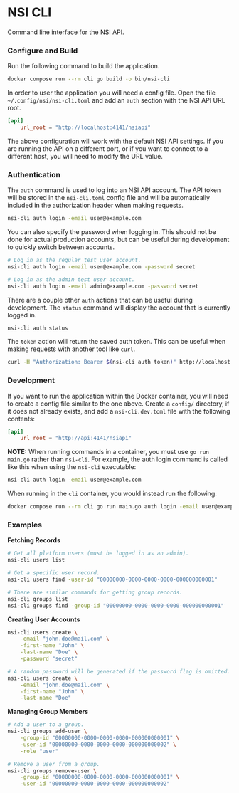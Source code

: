 # NSI CLI

Command line interface for the NSI API.

### Configure and Build

Run the following command to build the application.

```bash
docker compose run --rm cli go build -o bin/nsi-cli
```

In order to user the application you will need a config file. Open the file `~/.config/nsi/nsi-cli.toml` and add an `auth` section with the NSI API URL root.

```toml
[api]
    url_root = "http://localhost:4141/nsiapi"
```

The above configuration will work with the default NSI API settings. If you are running the API on a different port, or if you want to connect to a different host, you will need to modify the URL value.

### Authentication

The `auth` command is used to log into an NSI API account. The API token will be stored in the `nsi-cli.toml` config file and will be automatically included in the authorization header when making requests.

```bash
nsi-cli auth login -email user@example.com
```

You can also specify the password when logging in. This should not be done for actual production accounts, but can be useful during development to quickly switch between accounts.

```bash
# Log in as the regular test user account.
nsi-cli auth login -email user@example.com -password secret

# Log in as the admin test user account.
nsi-cli auth login -email admin@example.com -password secret
```

There are a couple other `auth` actions that can be useful during development. The `status` command will display the account that is currently logged in.

```bash
nsi-cli auth status
```

The `token` action will return the saved auth token. This can be useful when making requests with another tool like `curl`.

```bash
curl -H "Authorization: Bearer $(nsi-cli auth token)" http://localhost:4141/users
```

### Development

If you want to run the application within the Docker container, you will need to create a config file similar to the one above. Create a `config/` directory, if it does not already exists, and add a `nsi-cli.dev.toml` file with the following contents:

```toml
[api]
    url_root = "http://api:4141/nsiapi"
```

**NOTE:** When running commands in a container, you must use `go run main.go` rather than `nsi-cli`. For example, the auth login command is called like this when using the `nsi-cli` executable:

```bash
nsi-cli auth login -email user@example.com
```

When running in the `cli` container, you would instead run the following:

```bash
docker compose run --rm cli go run main.go auth login -email user@example.com
```

### Examples

**Fetching Records**

```bash
# Get all platform users (must be logged in as an admin).
nsi-cli users list

# Get a specific user record.
nsi-cli users find -user-id "00000000-0000-0000-0000-000000000001"

# There are similar commands for getting group records.
nsi-cli groups list
nsi-cli groups find -group-id "00000000-0000-0000-0000-000000000001"
```

**Creating User Accounts**

```bash
nsi-cli users create \
    -email "john.doe@mail.com" \
    -first-name "John" \
    -last-name "Doe" \
    -password "secret"

# A random password will be generated if the password flag is omitted.
nsi-cli users create \
    -email "john.doe@mail.com" \
    -first-name "John" \
    -last-name "Doe"
```

**Managing Group Members**

```bash
# Add a user to a group.
nsi-cli groups add-user \
    -group-id "00000000-0000-0000-0000-000000000001" \
    -user-id "00000000-0000-0000-0000-000000000002" \
    -role "user"

# Remove a user from a group.
nsi-cli groups remove-user \
    -group-id "00000000-0000-0000-0000-000000000001" \
    -user-id "00000000-0000-0000-0000-000000000002"
```
